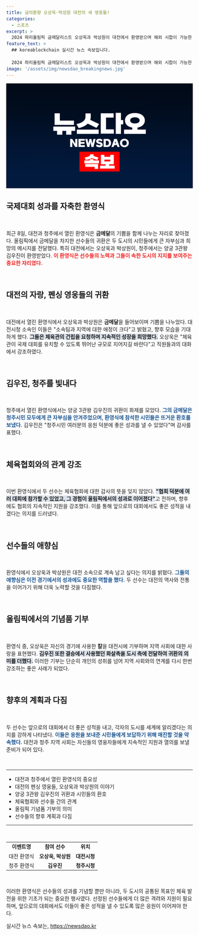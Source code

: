 ```yaml
---
title: 금의환향 오상욱·박성원 대전의 새 영웅들!
categories:
  - 스포츠
excerpt: >
  2024 파리올림픽 금메달리스트 오상욱과 박상원이 대전에서 환영받으며 해외 시합이 가능한 체육관 건립을 희망한다고 밝혔고, 양궁의 김우진도 청주에서 3관왕의 영예를 안았다!
feature_text: >
  ## koreablockchain 실시간 뉴스 속보입니다.

  2024 파리올림픽 금메달리스트 오상욱과 박상원이 대전에서 환영받으며 해외 시합이 가능한 체육관 건립을 희망한다고 밝혔고, 양궁의 김우진도 청주에서 3관왕의 영예를 안았다!
image: '/assets/img/newsdao_breakingnews.jpg'
---
```


<p><img src="/assets/img/newsdao_breakingnews.jpg" alt="koreablockchain 속보" /></p>

<h2 data-ke-size="size26">국제대회 성과를 자축한 환영식</h2>

<p data-ke-size="size16">&nbsp;</p>

<p>최근 8일, 대전과 청주에서 열린 환영식은 <strong>금메달</strong>의 기쁨을 함께 나누는 자리로 찾아졌다. 올림픽에서 금메달을 차지한 선수들의 귀환은 두 도시의 시민들에게 큰 자부심과 희망의 메시지를 전달했다. 특히 대전에서는 오상욱과 박상원이, 청주에서는 양궁 3관왕 김우진이 환영받았다. <b><span style="color: #ee2323;">이 환영식은 선수들의 노력과 그들이 속한 도시의 지지를 보여주는 중요한 자리였다.</span></b> </p>

<p data-ke-size="size16">&nbsp;</p>

<h2 data-ke-size="size26">대전의 자랑, 펜싱 영웅들의 귀환</h2>

<p data-ke-size="size16">&nbsp;</p>

<p>대전에서 열린 환영식에서 오상욱과 박상원은 <strong>금메달</strong>을 들어보이며 기쁨을 나누었다. 대전시청 소속인 이들은 "소속팀과 지역에 대한 애정이 크다"고 밝혔고, 향후 모습을 기대하게 했다. <b><span style="background-color: #21538527;">그들은 체육관의 건립을 요청하며 지속적인 성장을 희망했다.</span></b> 오상욱은 "체육관이 국제 대회를 유치할 수 있도록 뛰어난 규모로 지어지길 바란다"고 직원들과의 대화에서 강조하였다.</p>

<p data-ke-size="size16">&nbsp;</p>

<h2 data-ke-size="size26">김우진, 청주를 빛내다</h2>

<p data-ke-size="size16">&nbsp;</p>

<p>청주에서 열린 환영식에서는 양궁 3관왕 김우진의 귀환이 화제를 모았다. <b><span style="color: #1a5490;">그의 금메달은 청주시민 모두에게 큰 자부심을 안겨주었으며, 환영식에 참석한 시민들은 뜨거운 환호를 보냈다.</span></b> 김우진은 "청주시민 여러분의 응원 덕분에 좋은 성과를 낼 수 있었다"며 감사를 표했다. </p>

<p data-ke-size="size16">&nbsp;</p>

<h2 data-ke-size="size26">체육협회와의 관계 강조</h2>

<p data-ke-size="size16">&nbsp;</p>

<p>이번 환영식에서 두 선수는 체육협회에 대한 감사의 뜻을 잊지 않았다. <b><span style="background-color: #21538527;">"협회 덕분에 여러 대회에 참가할 수 있었고, 그 경험이 올림픽에서의 성과로 이어졌다"</span></b>고 전하며, 향후에도 협회의 지속적인 지원을 강조했다. 이를 통해 앞으로의 대회에서도 좋은 성적을 내겠다는 의지를 드러냈다.</p>

<p data-ke-size="size16">&nbsp;</p>

<h2 data-ke-size="size26">선수들의 애향심</h2>

<p data-ke-size="size16">&nbsp;</p>

<p>환영식에서 오상욱과 박상원은 대전 소속으로 계속 남고 싶다는 의지를 밝혔다. <b><span style="color: #1a5490;">그들의 애향심은 이전 경기에서의 성과에도 중요한 역할을 했다.</span></b> 두 선수는 대전의 역사와 전통을 이어가기 위해 더욱 노력할 것을 다짐했다.</p>

<p data-ke-size="size16">&nbsp;</p>

<h2 data-ke-size="size26">올림픽에서의 기념품 기부</h2>

<p data-ke-size="size16">&nbsp;</p>

<p>환영식 중, 오상욱은 자신의 경기에 사용한 <strong>칼</strong>을 대전시에 기부하며 지역 사회에 대한 사랑을 표현했다. <b><span style="background-color: #21538527;">김우진 또한 결승에서 사용했던 화살촉을 도시 측에 전달하여 귀환의 의미를 더했다.</span></b> 이러한 기부는 단순히 개인의 성취를 넘어 지역 사회와의 연계를 다시 한번 강조하는 좋은 사례가 되었다.</p>

<p data-ke-size="size16">&nbsp;</p>

<h2 data-ke-size="size26">향후의 계획과 다짐</h2>

<p data-ke-size="size16">&nbsp;</p>

<p>두 선수는 앞으로의 대회에서 더 좋은 성적을 내고, 각자의 도시를 세계에 알리겠다는 의지를 강하게 나타냈다. <b><span style="color: #1a5490;">이들은 응원을 보내준 시민들에게 보답하기 위해 매진할 것을 약속했다.</span></b> 대전과 청주 지역 사회는 자신들의 영웅자들에게 지속적인 지원과 열의를 보낼 준비가 되어 있다.</p>

<p data-ke-size="size16">&nbsp;</p>

<hr />

<ul>
  <li>대전과 청주에서 열린 환영식의 중요성</li>
  <li>대전의 펜싱 영웅들, 오상욱과 박상원의 이야기</li>
  <li>양궁 3관왕 김우진의 귀환과 시민들의 환호</li>
  <li>체육협회와 선수들 간의 관계</li>
  <li>올림픽 기념품 기부의 의미</li>
  <li>선수들의 향후 계획과 다짐</li>
</ul>

<hr />

<p data-ke-size="size16">&nbsp;</p>

<table style="width: 100%;">
  <tr>
    <td style="text-align: center; height: 17px;"><b>이벤트명</b></td>
    <td style="text-align: center; height: 17px;"><b>참여 선수</b></td>
    <td style="text-align: center; height: 17px;"><b>위치</b></td>
  </tr>
  <tr>
    <td style="text-align: center; height: 17px;">대전 환영식</td>
    <td style="text-align: center; height: 17px;"><b>오상욱, 박상원</b></td>
    <td style="text-align: center; height: 17px;"><b>대전시청</b></td>
  </tr>
  <tr>
    <td style="text-align: center; height: 17px;">청주 환영식</td>
    <td style="text-align: center; height: 17px;"><b>김우진</b></td>
    <td style="text-align: center; height: 17px;"><b>청주시청</b></td>
  </tr>
</table> 

<p data-ke-size="size16">&nbsp;</p>

<p>이러한 환영식은 선수들의 성과를 기념할 뿐만 아니라, 두 도시의 공통된 목표인 체육 발전을 위한 기초가 되는 중요한 행사였다. 선정된 선수들에게 더 많은 격려와 지원이 필요하며, 앞으로의 대회에서도 이들이 좋은 성적을 낼 수 있도록 많은 응원이 이어져야 한다.</p>
실시간 뉴스 속보는, <a href="https://newsdao.kr" rel="dofollow">https://newsdao.kr</a>



